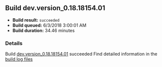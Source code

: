 ## Build dev.version_0.18.18154.01
- **Build result:** `succeeded`
- **Build queued:** 6/3/2018 3:00:01 AM
- **Build duration:** 34.46 minutes
### Details
Build [dev.version_0.18.18154.01](https://winappstudio.visualstudio.com/web/build.aspx?pcguid=a4ef43be-68ce-4195-a619-079b4d9834c2&builduri=vstfs%3a%2f%2f%2fBuild%2fBuild%2f25796) succeeded
Find detailed information in the [build log files](https://uwpctdiags.blob.core.windows.net/buildlogs/dev.version_0.18.18154.01_logs.zip)
